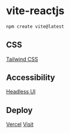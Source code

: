 # vite-reactjs
```bash
npm create vite@latest
```

## CSS
[Tailwind CSS](https://tailwindcss.com)

## Accessibility
[Headless UI](https://headlessui.dev)

## Deploy
[Vercel](https://vercel.com)
[Visit](https://nlw-feedget-89ytm2knw-br-silvano.vercel.app)